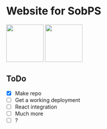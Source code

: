 <div>
  <div allign="center">
    <h1>
      <a>Website for SobPS</a>
    </h1>
    <p>
      <img width="100" height="100" src="https://emojipedia-us.s3.dualstack.us-west-1.amazonaws.com/thumbs/160/twitter/87/loudly-crying-face_1f62d.png">
      <img width="100" height="100" src="https://emojipedia-us.s3.dualstack.us-west-1.amazonaws.com/thumbs/160/twitter/141/face-with-pleading-eyes_1f97a.png">
    </p>
  </div>

  <h2>ToDo</h2>

- [x] Make repo
- [ ] Get a working deployment
- [ ] React integration
- [ ] Much more
- [ ] ?

</div>

